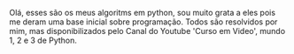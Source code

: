 
Olá, esses são os meus algoritms em python, sou muito grata a eles 
pois me deram uma base inicial sobre programação.
Todos são resolvidos por mim, mas disponibilizados 
pelo Canal do Youtube 'Curso em Video', mundo 1, 2 e 3 de Python.
